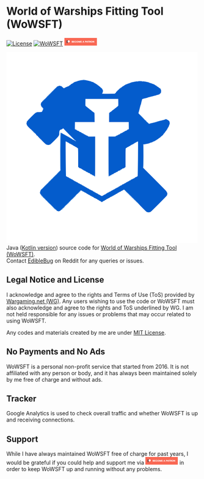 # World of Warships Fitting Tool (WoWSFT)
[![License](https://img.shields.io/github/license/EdibleBug/WoWS-Fitting-Tool)](./LICENSE)
[![WoWSFT](https://img.shields.io/website?url=https%3A%2F%2Fwowsft.com)](https://wowsft.com)
[![Patreon](./images/become_patreon.png)](https://www.patreon.com/wowsft)

![ReptorPi](./images/WoWSFT_Icon.svg)  
Java ([Kotlin version](https://github.com/EdibleBug/WoWSFT-Kotlin)) source code for [World of Warships Fitting Tool (WoWSFT)](https://wowsft.com).  
Contact [EdibleBug](https://www.reddit.com/user/EdibleBug/) on Reddit for any queries or issues.

## Legal Notice and License
I acknowledge and agree to the rights and Terms of Use (ToS) provided by [Wargaming.net (WG)](https://wargaming.com/). Any users wishing to use the code or WoWSFT must also acknowledge and agree to the rights and ToS underlined by WG. I am not held responsible for any issues or problems that may occur related to using WoWSFT.

Any codes and materials created by me are under [MIT License](./LICENSE).

## No Payments and No Ads
WoWSFT is a personal non-profit service that started from 2016. It is not affiliated with any person or body, and it has always been maintained solely by me free of charge and without ads.

## Tracker
Google Analytics is used to check overall traffic and whether WoWSFT is up and receiving connections.

## Support
While I have always maintained WoWSFT free of charge for past years, I would be grateful if you could help and support me via [![Patreon](./images/become_patreon.png)](https://www.patreon.com/wowsft) in order to keep WoWSFT up and running without any problems.